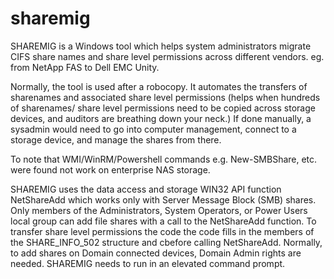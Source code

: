 # sharemig
SHAREMIG is a Windows tool which helps system administrators migrate CIFS share names and share level permissions across different vendors. eg. from NetApp FAS to Dell EMC Unity. 
 
Normally, the tool is used after a robocopy. It automates the transfers of sharenames and associated share level permissions (helps when hundreds of sharenames/ share level permissions need to be copied across storage devices, and auditors are breathing down your neck.)  If done manually, a sysadmin would need to go into computer management, connect to a storage device, and manage the shares from there. 

To note that WMI/WinRM/Powershell commands e.g. New-SMBShare, etc. were found not work on enterprise NAS storage.

SHAREMIG uses the data access and storage WIN32 API function NetShareAdd which works only with Server Message Block (SMB) shares. Only members of the Administrators, System Operators, or Power Users local group can add file shares with a call to the NetShareAdd function. To transfer share level permissions the code the code fills in the members of the SHARE_INFO_502 structure and cbefore calling NetShareAdd. Normally, to add shares on Domain connected devices, Domain Admin rights are needed. SHAREMIG needs to run in an elevated command prompt.
